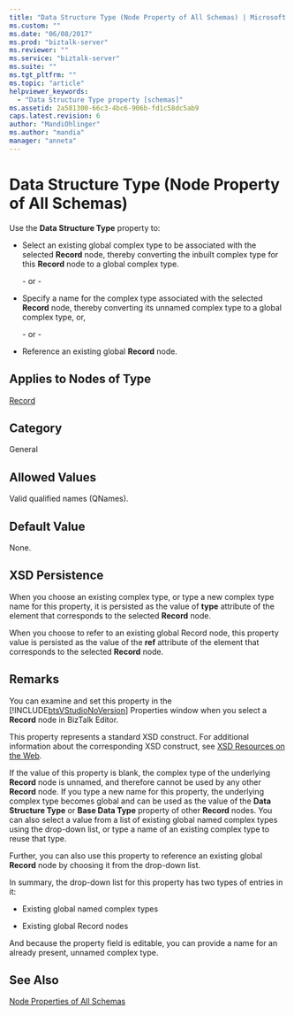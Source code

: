 ```yaml
---
title: "Data Structure Type (Node Property of All Schemas) | Microsoft Docs"
ms.custom: ""
ms.date: "06/08/2017"
ms.prod: "biztalk-server"
ms.reviewer: ""
ms.service: "biztalk-server"
ms.suite: ""
ms.tgt_pltfrm: ""
ms.topic: "article"
helpviewer_keywords: 
  - "Data Structure Type property [schemas]"
ms.assetid: 2a581300-66c3-4bc6-906b-fd1c58dc5ab9
caps.latest.revision: 6
author: "MandiOhlinger"
ms.author: "mandia"
manager: "anneta"
---
```

# Data Structure Type (Node Property of All Schemas)
Use the **Data Structure Type** property to:  
  
-   Select an existing global complex type to be associated with the selected **Record** node, thereby converting the inbuilt complex type for this **Record** node to a global complex type.  
  
     \- or -  
  
-   Specify a name for the complex type associated with the selected **Record** node, thereby converting its unnamed complex type to a global complex type, or,  
  
     \- or -  
  
-   Reference an existing global **Record** node.  
  
## Applies to Nodes of Type  
 [Record](../core/record-node-properties.md)  
  
## Category  
 General  
  
## Allowed Values  
 Valid qualified names (QNames).  
  
## Default Value  
 None.  
  
## XSD Persistence  
 When you choose an existing complex type, or type a new complex type name for this property, it is persisted as the value of **type** attribute of the element that corresponds to the selected **Record** node.  
  
 When you choose to refer to an existing global Record node, this property value is persisted as the value of the **ref** attribute of the element that corresponds to the selected **Record** node.  
  
## Remarks  
 You can examine and set this property in the [!INCLUDE[btsVStudioNoVersion](../includes/btsvstudionoversion-md.md)] Properties window when you select a **Record** node in BizTalk Editor.  
  
 This property represents a standard XSD construct. For additional information about the corresponding XSD construct, see [XSD Resources on the Web](../core/xsd-resources-on-the-web.md).  
  
 If the value of this property is blank, the complex type of the underlying **Record** node is unnamed, and therefore cannot be used by any other **Record** node. If you type a new name for this property, the underlying complex type becomes global and can be used as the value of the **Data Structure Type** or **Base Data Type** property of other **Record** nodes. You can also select a value from a list of existing global named complex types using the drop-down list, or type a name of an existing complex type to reuse that type.  
  
 Further, you can also use this property to reference an existing global **Record** node by choosing it from the drop-down list.  
  
 In summary, the drop-down list for this property has two types of entries in it:  
  
-   Existing global named complex types  
  
-   Existing global Record nodes  
  
 And because the property field is editable, you can provide a name for an already present, unnamed complex type.  
  
## See Also  
 [Node Properties of All Schemas](../core/node-properties-of-all-schemas.md)